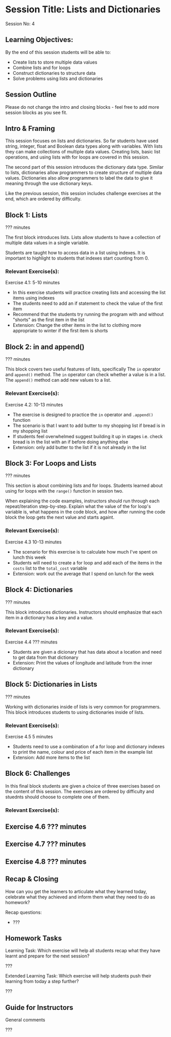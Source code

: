 # Session Title: Lists and Dictionaries

Session No: 4
 
## Learning Objectives:

By the end of this session students will be able to:

- Create lists to store multiple data values 
- Combine lists and for loops
- Construct dictionaries to structure data
- Solve problems using lists and dictionaries


## Session Outline

Please do not change the intro and closing blocks - feel free to add more session blocks as you see fit.


## Intro & Framing

This session focuses on lists and dictionaries. So far students have used string, integer, float and Boolean data types along with variables. With lists they can make collections of multiple data values. Creating lists, basic list operations, and using lists with for loops are covered in this session. 

The second part of this session introduces the dictionary data type. Similar to lists, dictionaries allow programmers to create structure of multiple data values. Dictionaries also allow programmers to label the data to give it meaning through the use dictionary keys.

Like the previous session, this session includes challenge exercises at the end, which are ordered by difficulty.

## Block 1: Lists

??? minutes

The first block introduces lists. Lists allow students to have a collection of multiple data values in a single variable. 

Students are taught how to access data in a list using indexes. It is important to highlight to students that indexes start counting from 0.

### Relevant Exercise(s):

Exercise 4.1: 5-10 minutes
- In this exercise students will practice creating lists and accessing the list items using indexes
- The students need to add an if statement to check the value of the first item
- Recommend that the students try running the program with and without "shorts" as the first item in the list
- Extension: Change the other items in the list to clothing more appropriate to winter if the first item is shorts 

## Block 2: in and append()

??? minutes

This block covers two useful features of lists, specifically The `in` operator and `append()` method. The `in` operator can check whether a value is in a list. The `append()` method can add new values to a list.


### Relevant Exercise(s):

Exercise 4.2: 10-13 minutes
- The exercise is designed to practice the `in` operator and `.append()` function
- The scenario is that I want to add butter to my shopping list if bread is in my shopping list
- If students feel overwhelmed suggest building it up in stages i.e. check bread is in the list with an if before doing anything else
- Extension: only add butter to the list if it is not already in the list

## Block 3: For Loops and Lists

??? minutes

This section is about combining lists and for loops. Students learned about using for loops with the `range()` function in session two. 

When explaining the code examples, instructors should run through each repeat/iteration step-by-step. Explain what the value of the for loop's variable is, what happens in the code block, and how after running the code block the loop gets the next value and starts againt.


### Relevant Exercise(s):

Exercise 4.3 10-13 minutes
- The scenario for this exercise is to calculate how much I've spent on lunch this week 
- Students will need to create a for loop and add each of the items in the `costs` list to the `total_cost` variable
- Extension: work out the average that I spend on lunch for the week

## Block 4: Dictionaries

??? minutes

This block introduces dictionaries. Instructors should emphasize that each item in a dictionary has a key and a value.


### Relevant Exercise(s):

Exercise 4.4 ??? minutes
- Students are given a dicionary that has data about a location and need to get data from that dictionary
- Extension: Print the values of longitude and latitude from the inner dictionary

## Block 5: Dictionaries in Lists

??? minutes

Working with dictionaries inside of lists is very common for programmers. This block introduces students to using dictionaries inside of lists. 


### Relevant Exercise(s):

Exercise 4.5 5 minutes
- Students need to use a combination of a for loop and dictionary indexes to print the name, colour and price of each item in the example list
- Extension: Add more items to the list

## Block 6: Challenges  

In this final block students are given a choice of three exercises based on the content of this session. The exercises are ordered by difficulty and stuednts should choose to complete one of them.

### Relevant Exercise(s):

Exercise 4.6 ??? minutes
- 

Exercise 4.7 ??? minutes
- 

Exercise 4.8 ??? minutes
- 

## Recap & Closing
How can you get the learners to articulate what they learned today, celebrate what they achieved and inform them what they need to do as homework?

Recap questions:
- ???


## Homework Tasks

Learning Task: 
Which exercise will help all students recap what they have learnt and prepare for the next session?

???


Extended Learning Task:
Which exercise will help students push their learning from today a step further?

???

## Guide for Instructors 

General comments

???
